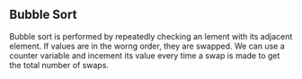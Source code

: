 ## Bubble Sort

Bubble sort is performed by repeatedly checking an lement with its adjacent element.
If values are in the worng order, they are swapped.
We can use a counter variable and incement its value every time a swap is made to get the total number of swaps.